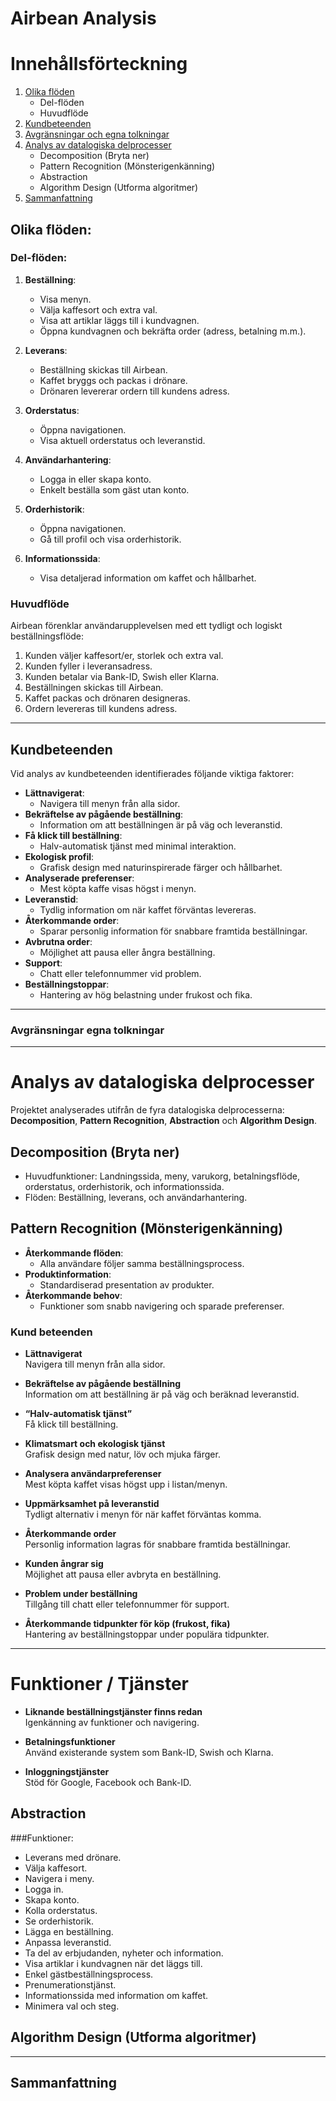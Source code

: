 # Airbean Analysis

# Innehållsförteckning

1. [Olika flöden](#olika-flöden)
   - Del-flöden
   - Huvudflöde
2. [Kundbeteenden](#kundbeteenden)
3. [Avgränsningar och egna tolkningar](#avgränsningar-och-egna-tolkningar)
4. [Analys av datalogiska delprocesser](#analys-av-datalogiska-delprocesser)
   - Decomposition (Bryta ner)
   - Pattern Recognition (Mönsterigenkänning)
   - Abstraction
   - Algorithm Design (Utforma algoritmer)
5. [Sammanfattning](#sammanfattning)


## Olika flöden: 

### Del-flöden:

1. **Beställning**:

    - Visa menyn.
    - Välja kaffesort och extra val.
    - Visa att artiklar läggs till i kundvagnen.
    - Öppna kundvagnen och bekräfta order (adress, betalning m.m.).

2. **Leverans**:

    - Beställning skickas till Airbean.
    - Kaffet bryggs och packas i drönare.
    - Drönaren levererar ordern till kundens adress.

3. **Orderstatus**:

    - Öppna navigationen.
    - Visa aktuell orderstatus och leveranstid.

4. **Användarhantering**:

    - Logga in eller skapa konto.
    - Enkelt beställa som gäst utan konto.

5. **Orderhistorik**:

    - Öppna navigationen.
    - Gå till profil och visa orderhistorik.

6. **Informationssida**:
    - Visa detaljerad information om kaffet och hållbarhet.


### Huvudflöde

Airbean förenklar användarupplevelsen med ett tydligt och logiskt
beställningsflöde:

1. Kunden väljer kaffesort/er, storlek och extra val.
2. Kunden fyller i leveransadress.
3. Kunden betalar via Bank-ID, Swish eller Klarna.
4. Beställningen skickas till Airbean.
5. Kaffet packas och drönaren designeras.
6. Ordern levereras till kundens adress.

---

## Kundbeteenden

Vid analys av kundbeteenden identifierades följande viktiga faktorer:

-   **Lättnavigerat**:
    -   Navigera till menyn från alla sidor.
-   **Bekräftelse av pågående beställning**:
    -   Information om att beställningen är på väg och leveranstid.
-   **Få klick till beställning**:
    -   Halv-automatisk tjänst med minimal interaktion.
-   **Ekologisk profil**:
    -   Grafisk design med naturinspirerade färger och hållbarhet.
-   **Analyserade preferenser**:
    -   Mest köpta kaffe visas högst i menyn.
-   **Leveranstid**:
    -   Tydlig information om när kaffet förväntas levereras.
-   **Återkommande order**:
    -   Sparar personlig information för snabbare framtida beställningar.
-   **Avbrutna order**:
    -   Möjlighet att pausa eller ångra beställning.
-   **Support**:
    -   Chatt eller telefonnummer vid problem.
-   **Beställningstoppar**:
    -   Hantering av hög belastning under frukost och fika.

---

### Avgränsningar egna tolkningar



---

# Analys av datalogiska delprocesser

Projektet analyserades utifrån de fyra datalogiska delprocesserna:
**Decomposition**, **Pattern Recognition**, **Abstraction** och **Algorithm
Design**.

## Decomposition (Bryta ner)

-   Huvudfunktioner: Landningssida, meny, varukorg, betalningsflöde,
    orderstatus, orderhistorik, och informationssida.
-   Flöden: Beställning, leverans, och användarhantering.

## Pattern Recognition (Mönsterigenkänning)

-   **Återkommande flöden**:
    -   Alla användare följer samma beställningsprocess.
-   **Produktinformation**:
    -   Standardiserad presentation av produkter.
-   **Återkommande behov**:
    -   Funktioner som snabb navigering och sparade preferenser.

### Kund beteenden
- **Lättnavigerat**  
  Navigera till menyn från alla sidor.
  
- **Bekräftelse av pågående beställning**  
  Information om att beställning är på väg och beräknad leveranstid.
  
- **“Halv-automatisk tjänst”**  
  Få klick till beställning.
  
- **Klimatsmart och ekologisk tjänst**  
  Grafisk design med natur, löv och mjuka färger.
  
- **Analysera användarpreferenser**  
  Mest köpta kaffet visas högst upp i listan/menyn.
  
- **Uppmärksamhet på leveranstid**  
  Tydligt alternativ i menyn för när kaffet förväntas komma.
  
- **Återkommande order**  
  Personlig information lagras för snabbare framtida beställningar.
  
- **Kunden ångrar sig**  
  Möjlighet att pausa eller avbryta en beställning.
  
- **Problem under beställning**  
  Tillgång till chatt eller telefonnummer för support.
  
- **Återkommande tidpunkter för köp (frukost, fika)**  
  Hantering av beställningstoppar under populära tidpunkter.

---

# Funktioner / Tjänster

- **Liknande beställningstjänster finns redan**  
  Igenkänning av funktioner och navigering.

- **Betalningsfunktioner**  
  Använd existerande system som Bank-ID, Swish och Klarna.

- **Inloggningstjänster**  
  Stöd för Google, Facebook och Bank-ID.


## Abstraction

 ###Funktioner:

-   Leverans med drönare.
-   Välja kaffesort.
-   Navigera i meny.
-   Logga in.
-   Skapa konto.
-   Kolla orderstatus.
-   Se orderhistorik.
-   Lägga en beställning.
-   Anpassa leveranstid.
-   Ta del av erbjudanden, nyheter och information.
-   Visa artiklar i kundvagnen när det läggs till.
-   Enkel gästbeställningsprocess.
-   Prenumerationstjänst.
-   Informationssida med information om kaffet.
-   Minimera val och steg.

## Algorithm Design (Utforma algoritmer)

---

## Sammanfattning

